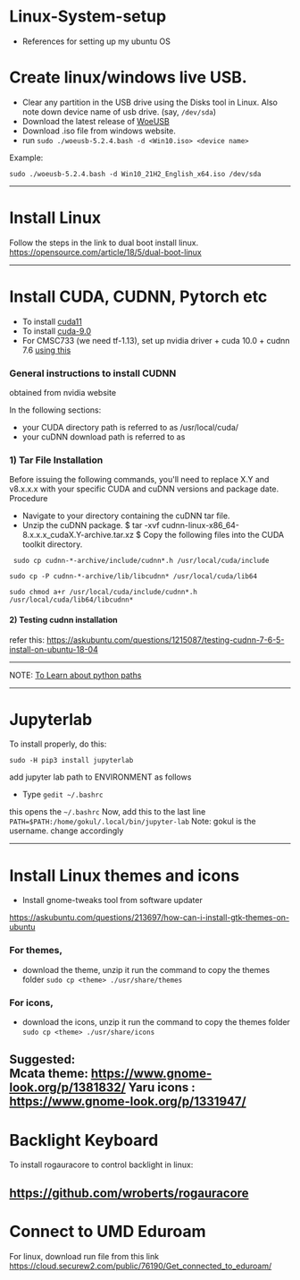 # Linux-System-setup
- References for setting up my ubuntu OS

# Create linux/windows live USB.
- Clear any partition in the USB drive using the Disks tool in Linux. Also note down device name of usb drive. (say, `/dev/sda`)
- Download the latest release of [WoeUSB](https://github.com/WoeUSB/WoeUSB/releases/) 
- Download .iso file from windows website.
- run   ```sudo ./woeusb-5.2.4.bash -d <Win10.iso> <device name>``` 

Example:
```
sudo ./woeusb-5.2.4.bash -d Win10_21H2_English_x64.iso /dev/sda
```
------------------------------------------

# Install Linux
Follow the steps in the link to dual boot install linux.
https://opensource.com/article/18/5/dual-boot-linux

------------------------------------------
# Install CUDA, CUDNN, Pytorch etc

- To install [cuda11](https://medium.com/analytics-vidhya/install-cuda-11-2-cudnn-8-1-0-and-python-3-9-on-rtx3090-for-deep-learning-fcf96c95f7a1)
- To install [cuda-9.0](https://gist.github.com/Brainiarc7/470a57e5c9fc9ab9f9c4e042d5941a40)
- For CMSC733 (we need tf-1.13), set up nvidia driver + cuda 10.0 + cudnn 7.6  [using this](https://itectec.com/ubuntu/ubuntu-install-nvidia-drivers-with-cuda-10-0-ubuntu-18-04-and-tensorflow-gpu-1-13/)

### General instructions to install CUDNN
obtained from nvidia website


In the following sections:
- your CUDA directory path is referred to as /usr/local/cuda/
- your cuDNN download path is referred to as <cudnnpath>

### 1) Tar File Installation

  Before issuing the following commands, you'll need to replace X.Y and v8.x.x.x with your specific CUDA and cuDNN versions and package date.
Procedure
- Navigate to your <cudnnpath> directory containing the cuDNN tar file.
- Unzip the cuDNN package.
$ tar -xvf cudnn-linux-x86_64-8.x.x.x_cudaX.Y-archive.tar.xz $
Copy the following files into the CUDA toolkit directory.
  
  
```
 sudo cp cudnn-*-archive/include/cudnn*.h /usr/local/cuda/include 
```
  
```
sudo cp -P cudnn-*-archive/lib/libcudnn* /usr/local/cuda/lib64 
```

```
sudo chmod a+r /usr/local/cuda/include/cudnn*.h /usr/local/cuda/lib64/libcudnn*
```
  
#### 2) Testing cudnn installation
refer this: https://askubuntu.com/questions/1215087/testing-cudnn-7-6-5-install-on-ubuntu-18-04
  
  
------------------------------------------
 NOTE: [To Learn about python paths](https://leemendelowitz.github.io/blog/how-does-python-find-packages.html) 
  
------------------------------------------
# Jupyterlab

To install  properly, do this:

`sudo -H pip3 install jupyterlab`

add jupyter lab path to ENVIRONMENT as follows
- Type
`gedit ~/.bashrc`

this opens the  `~/.bashrc`
Now, add this to the last line
`PATH=$PATH:/home/gokul/.local/bin/jupyter-lab`
Note: gokul is the username. change accordingly

------------------------------------------
# Install Linux themes and icons

- Install gnome-tweaks tool from software updater

https://askubuntu.com/questions/213697/how-can-i-install-gtk-themes-on-ubuntu

### For themes,
- download the theme, unzip it
run the command to copy the themes folder
`sudo cp <theme> ./usr/share/themes`

### For icons,
- download the icons, unzip it
run the command to copy the themes folder
`sudo cp <theme> ./usr/share/icons`

Suggested:  
Mcata theme: https://www.gnome-look.org/p/1381832/
Yaru icons : https://www.gnome-look.org/p/1331947/
------------------------------------------

# Backlight Keyboard
To install rogauracore to control backlight in linux:

https://github.com/wroberts/rogauracore
------------------------------------------

# Connect to UMD Eduroam 
For linux, download run file from this link
https://cloud.securew2.com/public/76190/Get_connected_to_eduroam/
